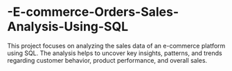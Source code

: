 # -E-commerce-Orders-Sales-Analysis-Using-SQL
This project focuses on analyzing the sales data of an e-commerce platform using SQL. The analysis helps to uncover key insights, patterns, and trends regarding customer behavior, product performance, and overall sales.
